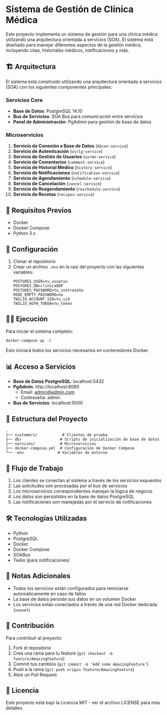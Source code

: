 # Sistema de Gestión de Clínica Médica

Este proyecto implementa un sistema de gestión para una clínica médica utilizando una arquitectura orientada a servicios (SOA). El sistema está diseñado para manejar diferentes aspectos de la gestión médica, incluyendo citas, historiales médicos, notificaciones y más.

## 🏗️ Arquitectura

El sistema está construido utilizando una arquitectura orientada a servicios (SOA) con los siguientes componentes principales:

### Servicios Core
- **Base de Datos**: PostgreSQL 14.10
- **Bus de Servicios**: SOA Bus para comunicación entre servicios
- **Panel de Administración**: PgAdmin para gestión de base de datos

### Microservicios
1. **Servicio de Conexión a Base de Datos** (`dbcon-service`)
2. **Servicio de Autenticación** (`usrlg-service`)
3. **Servicio de Gestión de Usuarios** (`usrmn-service`)
4. **Servicio de Comentarios** (`comment-service`)
5. **Servicio de Historial Médico** (`history-service`)
6. **Servicio de Notificaciones** (`notification-service`)
7. **Servicio de Agendamiento** (`schedule-service`)
8. **Servicio de Cancelación** (`cancel-service`)
9. **Servicio de Reagendamiento** (`reschedule-service`)
10. **Servicio de Recetas** (`recipes-service`)

## 🚀 Requisitos Previos

- Docker
- Docker Compose
- Python 3.x

## 🔧 Configuración

1. Clonar el repositorio
2. Crear un archivo `.env` en la raíz del proyecto con las siguientes variables:
   ```
   POSTGRES_USER=tu_usuario
   POSTGRES_DB=clinicaUDP
   POSTGRES_PASSWORD=tu_contraseña
   HIDE_EMPTY_PASSWORD=no
   TWILIO_ACCOUNT_SID=tu_sid
   TWILIO_AUTH_TOKEN=tu_token
   ```

## 🏃‍♂️ Ejecución

Para iniciar el sistema completo:

```bash
docker-compose up -d
```

Esto iniciará todos los servicios necesarios en contenedores Docker.

## 📊 Acceso a Servicios

- **Base de Datos PostgreSQL**: localhost:5432
- **PgAdmin**: http://localhost:8080
   - Email: admin@admin.com
   - Contraseña: admin
- **Bus de Servicios**: localhost:5000

## 📁 Estructura del Proyecto

```
.
├── customers/           # Clientes de prueba
├── db/                 # Scripts de inicialización de base de datos
├── services/           # Microservicios
├── docker-compose.yml  # Configuración de Docker Compose
└── .env               # Variables de entorno
```

## 🔄 Flujo de Trabajo

1. Los clientes se conectan al sistema a través de los servicios expuestos
2. Las solicitudes son procesadas por el bus de servicios
3. Los microservicios correspondientes manejan la lógica de negocio
4. Los datos son persistidos en la base de datos PostgreSQL
5. Las notificaciones son manejadas por el servicio de notificaciones

## 🛠️ Tecnologías Utilizadas

- Python
- PostgreSQL
- Docker
- Docker Compose
- SOABus
- Twilio (para notificaciones)

## 📝 Notas Adicionales

- Todos los servicios están configurados para reiniciarse automáticamente en caso de fallos
- La base de datos persiste sus datos en un volumen Docker
- Los servicios están conectados a través de una red Docker dedicada (`soanet`)

## 🤝 Contribución

Para contribuir al proyecto:

1. Fork el repositorio
2. Crea una rama para tu feature (`git checkout -b feature/AmazingFeature`)
3. Commit tus cambios (`git commit -m 'Add some AmazingFeature'`)
4. Push a la rama (`git push origin feature/AmazingFeature`)
5. Abre un Pull Request

## 📄 Licencia

Este proyecto está bajo la Licencia MIT - ver el archivo LICENSE para más detalles. 